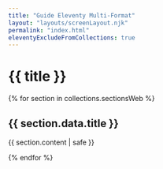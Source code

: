 ```yaml
---
title: "Guide Eleventy Multi-Format"
layout: "layouts/screenLayout.njk"
permalink: "index.html"
eleventyExcludeFromCollections: true
---
```


# {{ title }}

{% for section in collections.sectionsWeb %}
## {{ section.data.title }}

{{ section.content | safe }}

{% endfor %}